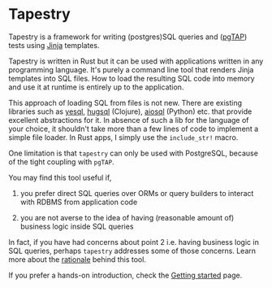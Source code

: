# Tapestry

Tapestry is a framework for writing (postgres)SQL queries and
([pgTAP](https://pgtap.org/)) tests using
[Jinja](https://github.com/mitsuhiko/minijinja) templates.

Tapestry is written in Rust but it can be used with applications
written in any programming language. It's purely a command line tool
that renders Jinja templates into SQL files. How to load the resulting
SQL code into memory and use it at runtime is entirely up to the
application.

This approach of loading SQL from files is not new. There are existing
libraries such as [yesql](https://github.com/krisajenkins/yesql),
[hugsql](https://github.com/layerware/hugsql) (Clojure),
[aiosql](https://github.com/nackjicholson/aiosql) (Python) etc. that
provide excellent abstractions for it. In absence of such a lib for
the language of your choice, it shouldn't take more than a few lines
of code to implement a simple file loader. In Rust apps, I simply use
the `include_str!` macro.

One limitation is that `tapestry` can only be used with PostgreSQL,
because of the tight coupling with `pgTAP`.

You may find this tool useful if,

1. you prefer direct SQL queries over ORMs or query builders to
   interact with RDBMS from application code

2. you are not averse to the idea of having (reasonable amount of)
   business logic inside SQL queries

In fact, if you have had concerns about point 2 i.e. having business
logic in SQL queries, perhaps `tapestry` addresses some of those
concerns. Learn more about the [rationale](rationale.md) behind this
tool.

If you prefer a hands-on introduction, check the [Getting
started](user-guide/getting-started.md) page.
